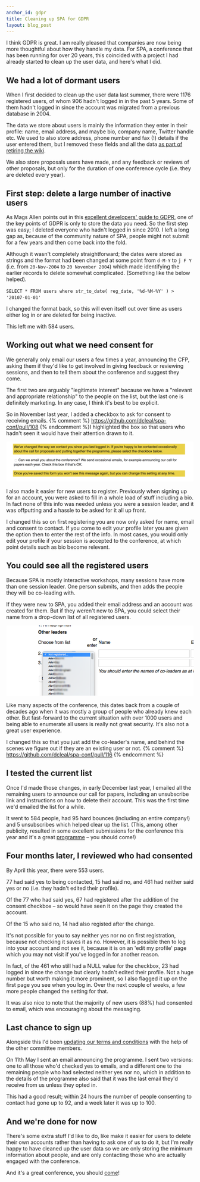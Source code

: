 ```yaml
---
anchor_id: gdpr
title: Cleaning up SPA for GDPR
layout: blog_post
---
```


I think GDPR is great. I am really pleased that companies are now being more thoughtful about how they handle my data. For SPA, a conference that has been running for over 20 years, this coincided with a project I had already started to clean up the user data, and here's what I did.

## We had a lot of dormant users

When I first decided to clean up the user data last summer, there were 1176 registered users, of whom 906 hadn't logged in in the past 5 years. Some of them hadn't logged in since the account was migrated from a previous database in 2004.

The data we store about users is mainly the information they enter in their profile: name, email address, and maybe bio, company name, Twitter handle etc. We used to also store address, phone number and fax (!) details if the user entered them, but I removed these fields and all the data [as part of retiring the wiki](https://www.annashipman.co.uk/jfdi/removing-mediawiki-site-changes.html).

We also store proposals users have made, and any feedback or reviews of other proposals, but only for the duration of one conference cycle (i.e. they are deleted every year).

## First step: delete a large number of inactive users

As Mags Allen points out in this [excellent developers' guide to GDPR](https://medium.com/ft-product-technology/a-developers-guide-to-gdpr-that-won-t-make-you-sweat-4f1f7f1d9c8b), one of the key points of GDPR is only to store the data you need. So the first step was easy; I deleted everyone who hadn't logged in since 2010. I left a long gap as, because of the community nature of SPA, people might not submit for a few years and then come back into the fold.

Although it wasn't completely straightforward; the dates were stored as strings and the format had been changed at some point from `d-M-Y` to `j F Y` (i.e. from `20-Nov-2004` to `20 November 2004`) which made identifying the earlier records to delete somewhat complicated. (Something like the below helped).


`SELECT * FROM users where str_to_date( reg_date, '%d-%M-%Y' ) > '20107-01-01'`

I changed the format back, so this will even itself out over time as users either log in or are deleted for being inactive.

This left me with 584 users.

## Working out what we need consent for

We generally only email our users a few times a year, announcing the CFP, asking them if they'd like to get involved in giving feedback or reviewing sessions, and then to tell them about the conference and suggest they come.

The first two are arguably "legitimate interest" because we have a "relevant and appropriate relationship" to the people on the list, but the last one is definitely marketing. In any case, I think it's best to be explicit.

So in November last year, I added a checkbox to ask for consent to receiving emails. {% comment %} https://github.com/dcleal/spa-conf/pull/108 {% endcomment %}I highlighted the box so that users who hadn't seen it would have their attention drawn to it.

![Checkbox with label text "Can we email you about the conference? We send occasional emails, for example announcing our call for papers each year. Check this box if that's OK"](/img/consent_checkbox.png)

I also made it easier for new users to register. Previously when signing up for an account, you were asked to fill in a whole load of stuff including a bio. In fact none of this info was needed unless you were a session leader, and it was offputting and a hassle to be asked for it all up front.

I changed this so on first registering you are now only asked for name, email and consent to contact. If you come to edit your profile later you are given the option then to enter the rest of the info. In most cases, you would only edit your profile if your session is accepted to the conference, at which point details such as bio become relevant.

## You could see all the registered users

Because SPA is mostly interactive workshops, many sessions have more than one session leader. One person submits, and then adds the people they will be co-leading with.

If they were new to SPA, you added their email address and an account was created for them. But if they weren't new to SPA, you could select their name from a drop-down list of all registered  users.

![all users in drop down](/img/choose_from_list.png)

Like many aspects of the conference, this dates back from a couple of decades ago when it was mostly a group of people who already knew each other. But fast-forward to the current situation with over 1000 users and being able to enumerate all users is really not great security. It's also not a great user experience.

I changed this so that you just add the co-leader's name, and behind the scenes we figure out if they are an existing user or not. {% comment %} https://github.com/dcleal/spa-conf/pull/116 {% endcomment %}

## I tested the current list

Once I'd made those changes, in early December last year, I emailed all the remaining users to announce our call for papers, including an unsubscribe link and instructions on how to delete their account. This was the first time we'd emailed the list for a while.

It went to 584 people, had 95 hard bounces (including an entire company!) and 5 unsubscribes which helped clear up the list. (This, among other publicity, resulted in some excellent submissions for the conference this year and it's a great [programme](https://www.spaconference.org/spa2018/programme.html) – you should come!)

## Four months later, I reviewed who had consented

By April this year, there were 553 users.

77 had said yes to being contacted, 15 had said no, and 461 had neither said yes or no (i.e. they hadn't edited their profile).

Of the 77 who had said yes, 67 had registered after the addition of the consent checkbox – so would have seen it on the page they created the account.

Of the 15 who said no, 14 had also registed after the change.

It's not possible for you to say neither yes nor no on first registration, because not checking it saves it as no. However, it is possible then to log into your account and not see it, because it is on an 'edit my profile' page which you may not visit if you've logged in for another reason.

In fact, of the 461 who still had a NULL value for the checkbox, 23 had logged in since the change but clearly hadn't edited their profile. Not a huge number but worth making it more prominent, so I also flagged it up on the first page you see when you log in. Over the next couple of weeks, a few more people changed the setting for that.

It was also nice to note that the majority of new users (88%) had consented to email, which was encouraging about the messaging.

## Last chance to sign up

Alongside this I'd been [updating our terms and conditions](https://github.com/spaconference/spa-website/pull/47) with the help of the other committee members.

On 11th May I sent an email announcing the programme. I sent two versions: one to all those who'd checked yes to emails, and a different one to the remaining people who had selected neither yes nor no, which in addition to the details of the programme also said that it was the last email they'd receive from us unless they opted in.

This had a good result; within 24 hours the number of people consenting to contact had gone up to 92, and a week later it was up to 100.

## And we're done for now

There's some extra stuff I'd like to do, like make it easier for users to delete their own accounts rather than having to ask one of us to do it, but I'm really happy to have cleaned up the user data so we are only storing the minimum information about people, and are only contacting those who are actually engaged with the conference.

And it's a great conference, you should [come](https://www.spaconference.org/)!
